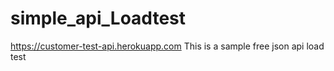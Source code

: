 # simple_api_Loadtest
https://customer-test-api.herokuapp.com
This is a sample free json api load test
